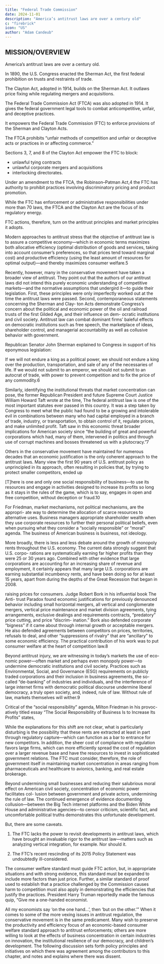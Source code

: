 ```yaml
---
title: "Federal Trade Commission"
date: 2024-11-01
description: "America’s antitrust laws are over a century old"
c: "firebrick"
icon: "US"
author: "Adam Candeub"
---
```



## MISSION/OVERVIEW

America’s antitrust laws are over a century old. 

In 1890, the U.S. Congress enacted the Sherman Act, the first federal prohibition on trusts and restraints of trade.

The Clayton Act, adopted in 1914, builds on the Sherman Act. It outlaws price fixing while regulating mergers and acquisitions.

The Federal Trade Commission Act (FTCA) was also adopted in 1914. It gives the federal government legal tools to combat anticompetitive, unfair, and deceptive practices.

It empowers the Federal Trade Commission (FTC) to enforce provisions of the Sherman and Clayton Acts. 

The FTCA prohibits “unfair methods of competition and unfair or deceptive acts or practices in or affecting commerce.” 

Sections 3, 7, and 8 of the Clayton Act empower the FTC to block:
- unlawful tying contracts
- unlawful corporate mergers and acquisitions
- interlocking directorates. 

Under an amendment to the FTCA, the Robinson–Patman Act,4 the FTC has authority to prohibit practices involving discriminatory pricing and product promotion. 

While the FTC has enforcement or administrative responsibilities under more than 70 laws, the FTCA and the Clayton Act are the focus of its regulatory energy.

FTC actions, therefore, turn on the antitrust principles and market principles it adopts.

Modern approaches to antitrust stress that the objective of antitrust law is to assure a competitive economy—which in economic terms maximizes both allocative efficiency (optimal distribution of goods and services, taking into account consumer’s preferences, so that prices tend toward marginal cost) and productive efficiency (using the least amount of resources for optimal output)—and thereby
maximizes consumer welfare.5

Recently, however, many in the conservative movement have taken a broader view of antitrust. They point out that the authors of our antitrust laws did not intend this purely economic understanding of competitive markets—and the normative assumptions that undergird it—to guide their legislation. First, these principles were only imperfectly worked out at the time the antitrust laws were passed. Second, contemporaneous statements concerning the Sherman and Clay- ton Acts demonstrate Congress’s concern about the political and economic power of the oil and railroad trusts of the first Gilded Age, and their influence on dem- ocratic institutions and civil society. Antitrust law can combat dominant firms’ baleful effects on democratic institutions such as free speech, the marketplace of ideas, shareholder control, and managerial accountability as well as collusive behavior with government.

Republican Senator John Sherman explained to Congress in support of his
eponymous legislation:

If we will not endure a king as a political power, we should not endure a
king over the production, transportation, and sale of any of the necessaries
of life. If we would not submit to an emperor, we should not submit to an
autocrat of trade, with power to prevent competition and to fix the price of
any commodity.6

Similarly, identifying the institutional threats that market concentration can pose, the former Republican President and future Supreme Court Justice William Howard Taft wrote at the time, The federal antitrust law is one of the most important statutes ever passed in this country. It was a step taken by Congress to meet what the public had found to be a growing and intolerable evil in combinations between many who had capital employed in a branch of trade, industry, or transportation, to obtain control of it, regulate prices, and make unlimited profit. Taft saw in this economic threat broader implications for American society since “the building of great and powerful corporations which had, many of them, intervened in politics and through use of corrupt machines and bosses threatened us with a plutocracy.”7

Others in the conservative movement have maintained for numerous decades
that an economic justification is the only coherent approach to the antitrust laws.
Many view the first 90 years of U.S. antitrust policy as unprincipled in its approach,
often resulting in policies that, by trying to protect smaller competitors, ended up


[T]here is one and only one social responsibility of business—to use its
resources and engage in activities designed to increase its profits so long
as it stays in the rules of the game, which is to say, engages in open and free
competition, without deception or fraud.10

For Friedman, market mechanisms, not political mechanisms, are the appropri-
ate way to determine the allocation of scarce resources to alternative uses. Business
managers appropriate shareholder wealth when they use corporate resources to
further their personal political beliefs, even when pursuing what they consider
a “socially responsible” or “moral” agenda. The business of American business is
business, not ideology.

More broadly, there is less and less debate around the growth of monopoly rents
throughout the U.S. economy. The current data strongly suggest that U.S. corpo-
rations are systematically earning far higher profits than they were 25 or 30 years
ago. Combined with other evidence that large corporations are accounting for an
increasing share of revenue and employment, it certainly appears that many large
U.S. corporations are earning substantial incumbency rents, and have been doing
so for at least 15 years, apart from during the depths of the Great Recession that
began in 2008.


raising prices for consumers. Judge Robert Bork in his influential book The Anti-
trust Paradox found economic justifications for previously denounced behavior
including small horizontal mergers, all vertical and conglomerate mergers, vertical
price maintenance and market division agreements, tying arrangements, exclusive
dealings and requirements contracts, “predatory” price cutting, and price “discrim-
ination.” Bork also defended corporate “bigness” if it came about through internal
growth or acceptable mergers. He also defended agreements between competitors
on prices, territories, refusals to deal, and other “suppressions of rivalry” that are
“ancillary” to some economic efficiency. The practical contribution of his work was
to put consumer welfare at the heart of competition law.8

Beyond antitrust injury, we are witnessing in today’s markets the use of eco-
nomic power—often market and perhaps even monopoly power—to undermine
democratic institutions and civil society. Practices such as Environmental, Social,
and Governance (ESG) requirements on publicly traded corporations and their
inclusion in business agreements, the so-called “de-banking” of industries and
individuals, and the interference of large internet firms with democratic political
discourse undermine liberal democracy, a truly open society, and, indeed, rule of
law. Without rule of law, markets themselves will wither.9

Critical of the “social responsibility” agenda, Milton Friedman in his provoc-
atively titled essay “The Social Responsibility of Business Is to Increase Its
Profits” states,

While the explanations for this shift are not clear, what is particularly disturbing
is the possibility that these rents are extracted at least in part through regulatory
capture—which can function as a bar to entrance for new competitors. In addition,
the sheer cost of compliance with regulation favors large firms, which can more
efficiently spread the cost of regulation over a larger revenue base and have the
resources to invest in sophisticated government relations. The FTC must consider,
therefore, the role of government itself in maintaining market concentration in
areas ranging from pharmaceuticals and healthcare to avionics, banking, and real
estate brokerage.

Beyond undermining small businesses and reducing their salubrious moral
effect on American civil society, concentration of economic power facilitates col-
lusion between government and private actors, undermining the rule of law. The
continued emergence of evidence documenting collusion—between the Big Tech
internet platforms and the Biden White House and administrative agencies—to
censor criticism, scientific fact, and uncomfortable political truths demonstrates
this unfortunate development.

But, there are some caveats. 

1. The FTC lacks the power to revisit developments in antitrust laws, which have brought an invaluable rigor to the antitrust law—matters such as analyzing vertical integration, for example. Nor should it.

2. The FTC’s recent rescinding of its 2015 Policy Statement was undoubtedly ill-considered.

The consumer welfare standard must guide FTC action, but, in appropriate situations and with strong evidence, this standard must be expanded to include more factors than just price. Further, a similar standard of proof used to establish that a practice challenged by the Commission causes harm to competition must also apply in demonstrating the efficiencies that justify the practices. President Harry Truman reportedly made the famous quip, “Give me a one-handed economist.

All my economists say ‘on the one hand...’, then ‘but on the other.’” When it comes to some of the more vexing issues in antitrust regulation, the conservative movement is in the same predicament. Many wish to preserve the productivity and efficiency focus of an economic-based consumer welfare standard approach to antitrust enforcements; others are more willing to look at the effects of business concentration in certain industries on innovation, the institutional resilience of our democracy, and children’s development. The following discussion sets forth policy principles and initiatives on which there was agreement among the contributors to this chapter, and notes and explains where there was dissent.
